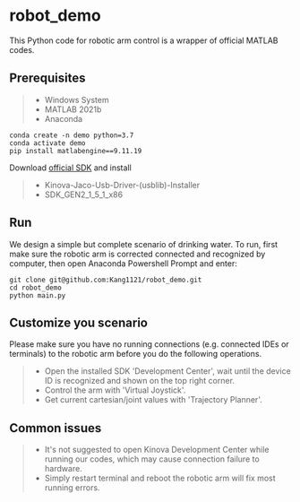 # robot_demo

This Python code for robotic arm control is a wrapper of official MATLAB codes.

## Prerequisites
> * Windows System
> * MATLAB 2021b
> * Anaconda
```
conda create -n demo python=3.7
conda activate demo
pip install matlabengine==9.11.19
```
Download [official SDK](https://drive.google.com/file/d/1UEQAow0XLcVcPCeQfHK9ERBihOCclkJ9/view) and install
> * Kinova-Jaco-Usb-Driver-(usblib)-Installer
> * SDK_GEN2_1_5_1_x86
## Run
We design a simple but complete scenario of drinking water. 
To run, first make sure the robotic arm is corrected connected and recognized by computer, then open Anaconda Powershell Prompt and enter:
```
git clone git@github.com:Kang1121/robot_demo.git
cd robot_demo
python main.py
```
## Customize you scenario
Please make sure you have no running connections (e.g. connected IDEs or terminals) to the robotic arm before you do the following operations.
> * Open the installed SDK 'Development Center', wait until the device ID is recognized and shown on the top right corner.
> * Control the arm with 'Virtual Joystick'.
> * Get current cartesian/joint values with 'Trajectory Planner'.
## Common issues
> * It's not suggested to open Kinova Development Center while running our codes, which may cause connection failure to hardware. 
> * Simply restart terminal and reboot the robotic arm will fix most running errors.
